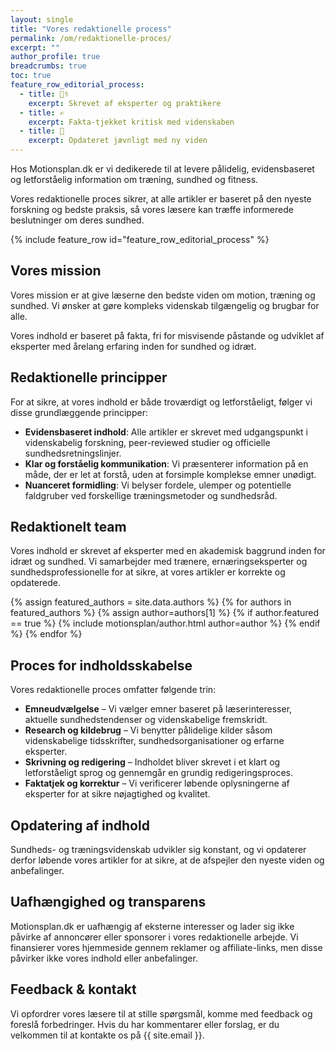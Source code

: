 ```yaml
---
layout: single
title: "Vores redaktionelle process"
permalink: /om/redaktionelle-proces/
excerpt: ""
author_profile: true
breadcrumbs: true
toc: true
feature_row_editorial_process:
  - title: 👩‍⚕️
    excerpt: Skrevet af eksperter og praktikere
  - title: ✍️
    excerpt: Fakta-tjekket kritisk med videnskaben
  - title: 📝
    excerpt: Opdateret jævnligt med ny viden
---
```


Hos Motionsplan.dk er vi dedikerede til at levere pålidelig, evidensbaseret og letforståelig information om træning, sundhed og fitness.

Vores redaktionelle proces sikrer, at alle artikler er baseret på den nyeste forskning og bedste praksis, så vores læsere kan træffe informerede beslutninger om deres sundhed.

<div class="feature__wrapper-emoji">
{% include feature_row id="feature_row_editorial_process" %}
</div>

## Vores mission

Vores mission er at give læserne den bedste viden om motion, træning og sundhed. Vi ønsker at gøre kompleks videnskab tilgængelig og brugbar for alle.

Vores indhold er baseret på fakta, fri for misvisende påstande og udviklet af eksperter med årelang erfaring inden for sundhed og idræt.

## Redaktionelle principper

For at sikre, at vores indhold er både troværdigt og letforståeligt, følger vi disse grundlæggende principper:

- **Evidensbaseret indhold**: Alle artikler er skrevet med udgangspunkt i videnskabelig forskning, peer-reviewed studier og officielle sundhedsretningslinjer.
- **Klar og forståelig kommunikation**: Vi præsenterer information på en måde, der er let at forstå, uden at forsimple komplekse emner unødigt.
- **Nuanceret formidling**: Vi belyser fordele, ulemper og potentielle faldgruber ved forskellige træningsmetoder og sundhedsråd.

## Redaktionelt team

Vores indhold er skrevet af eksperter med en akademisk baggrund inden for idræt og sundhed. Vi samarbejder med trænere, ernæringseksperter og sundhedsprofessionelle for at sikre, at vores artikler er korrekte og opdaterede.

{% assign featured_authors = site.data.authors %}
{% for authors in featured_authors %}
  {% assign author=authors[1] %}
  {% if author.featured == true %}
    {% include motionsplan/author.html author=author %}
  {% endif %}
{% endfor %}

## Proces for indholdsskabelse

Vores redaktionelle proces omfatter følgende trin:

- **Emneudvælgelse** – Vi vælger emner baseret på læserinteresser, aktuelle sundhedstendenser og videnskabelige fremskridt.
- **Research og kildebrug** – Vi benytter pålidelige kilder såsom videnskabelige tidsskrifter, sundhedsorganisationer og erfarne eksperter.
- **Skrivning og redigering** – Indholdet bliver skrevet i et klart og letforståeligt sprog og gennemgår en grundig redigeringsproces.
- **Faktatjek og korrektur** – Vi verificerer løbende oplysningerne af eksperter for at sikre nøjagtighed og kvalitet.

## Opdatering af indhold

Sundheds- og træningsvidenskab udvikler sig konstant, og vi opdaterer derfor løbende vores artikler for at sikre, at de afspejler den nyeste viden og anbefalinger.

## Uafhængighed og transparens

Motionsplan.dk er uafhængig af eksterne interesser og lader sig ikke påvirke af annoncører eller sponsorer i vores redaktionelle arbejde. Vi finansierer vores hjemmeside gennem reklamer og affiliate-links, men disse påvirker ikke vores indhold eller anbefalinger.

## Feedback & kontakt

Vi opfordrer vores læsere til at stille spørgsmål, komme med feedback og foreslå forbedringer. Hvis du har kommentarer eller forslag, er du velkommen til at kontakte os på {{ site.email }}.